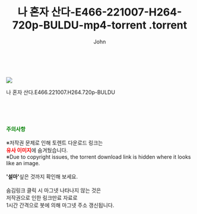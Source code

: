 ﻿---
layout: post
title:  "                   나 혼자 산다-E466-221007-H264-720p-BULDU-mp4-torrent                .torrent"
author: John
categories: [ TV ]
tags: [  ]
image: https://torrentrj57.com/uploadfile/full/547376cfcc5d64fffe6c77538f1ccd1559cae0e7.jpg 
description: "                   나 혼자 산다-E466-221007-H264-720p-BULDU-mp4-torrent                 torrent 정보 공유"
toc: true
toc_sticky: true
---

<br>
<p><img src="https://torrentrj57.com/uploadfile/full/547376cfcc5d64fffe6c77538f1ccd1559cae0e7.jpg"/></p>
 나 혼자 산다.E466.221007.H264.720p-BULDU  
    
<br><br><br>
<p data-ke-size="size16"><b><span style="color: green;">주의사항</span></b><br /><br />※저작권 문제로 인해 토렌트 다운로드 링크는<br /><b><span style="color: red;">유사 이미지</span></b>에 숨겨뒀습니다.<br />※Due to copyright issues, the torrent download link is hidden where it looks like an image.<br /><br /><b>'설마'</b>싶은 것까지 확인해 보세요.<br /><br />숨김링크 클릭 시 마그넷 나타나지 않는 것은<br />저작권으로 인한 링크만료 자료로<br />1시간 간격으로 봇에 의해 마그넷 주소 갱신됩니다.</p>
